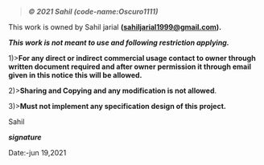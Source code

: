 >***© 2021 Sahil (code-name:Oscuro1111)***
 
 
 This work is owned by Sahil jarial **(sahiljarial1999@gmail.com).**
 
 ***This work is not meant to use and  following restriction applying.***
 
 1)>**For any direct or indirect commercial usage contact to owner through written document required and after owner permission it through email given in this notice this will be allowed.**

 2)>**Sharing and Copying and any modification is not allowed**.
 
 3)>**Must not implement  any specification design of this project.**
 
 
 
 
 
 
 
 Sahil
 
 ***signature***

Date:-jun 19,2021
